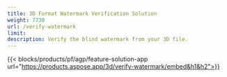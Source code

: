 ```yaml
---
title: 3D Format Watermark Verification Solution 
weight: 7730
url: /verify-watermark
limit: 
description: Verify the blind watermark from your 3D file.
---
```


{{< blocks/products/pf/agp/feature-solution-app url="https://products.aspose.app/3d/verify-watermark/embed&h1&h2">}}
